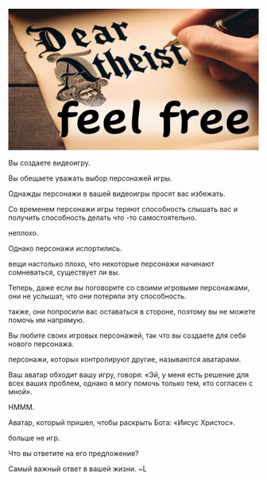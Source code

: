 ![Video cover image](../cover.jpg "cover photo")

Вы создаете видеоигру.

Вы обещаете уважать выбор персонажей игры.

Однажды персонажи в вашей видеоигры просят вас избежать.

Со временем персонажи игры теряют способность слышать вас и получить способность делать что -то самостоятельно.

неплохо.

Однако персонажи испортились.

вещи настолько плохо, что некоторые персонажи начинают сомневаться, существует ли вы.

Теперь, даже если вы поговорите со своими игровыми персонажами, они не услышат, что они потеряли эту способность.

также, они попросили вас оставаться в стороне, поэтому вы не можете помочь им напрямую.

Вы любите своих игровых персонажей, так что вы создаете для себя нового персонажа.

персонажи, которых контролируют другие, называются аватарами.

Ваш аватар обходит вашу игру, говоря: «Эй, у меня есть решение для всех ваших проблем, однако я могу помочь только тем, кто согласен с мной».

HMMM.

Аватар, который пришел, чтобы раскрыть Бога: «Иисус Христос».

больше не игр.

Что вы ответите на его предложение?

Самый важный ответ в вашей жизни. ~L